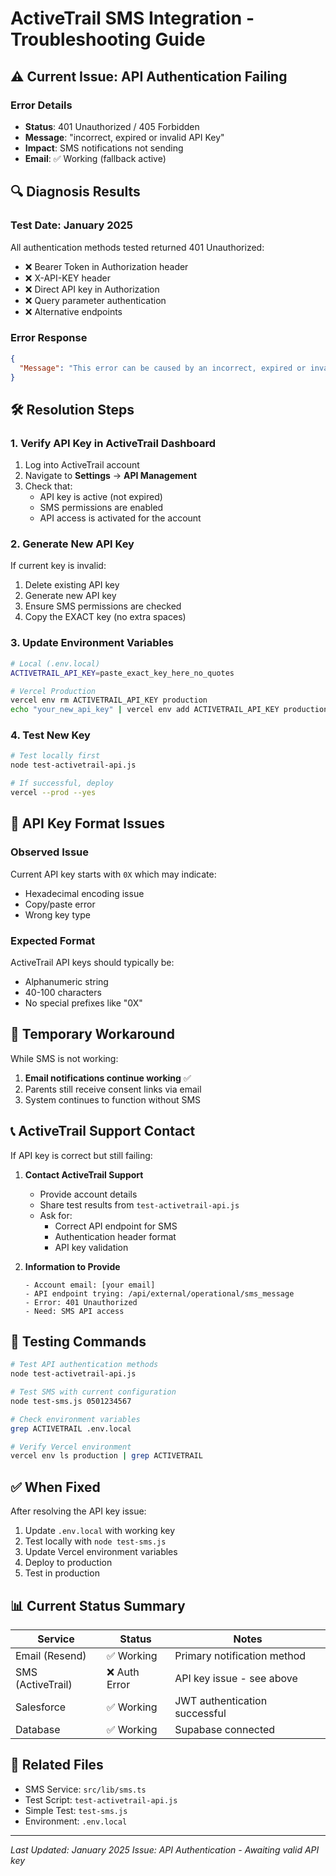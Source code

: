 # ActiveTrail SMS Integration - Troubleshooting Guide

## ⚠️ Current Issue: API Authentication Failing

### Error Details
- **Status**: 401 Unauthorized / 405 Forbidden
- **Message**: "incorrect, expired or invalid API Key"
- **Impact**: SMS notifications not sending
- **Email**: ✅ Working (fallback active)

## 🔍 Diagnosis Results

### Test Date: January 2025

All authentication methods tested returned 401 Unauthorized:
- ❌ Bearer Token in Authorization header
- ❌ X-API-KEY header
- ❌ Direct API key in Authorization
- ❌ Query parameter authentication
- ❌ Alternative endpoints

### Error Response
```json
{
  "Message": "This error can be caused by an incorrect, expired or invalid API Key or incorrect protocol. Please check that values are correct and set in the API apps management."
}
```

## 🛠️ Resolution Steps

### 1. Verify API Key in ActiveTrail Dashboard

1. Log into ActiveTrail account
2. Navigate to **Settings** → **API Management**
3. Check that:
   - API key is active (not expired)
   - SMS permissions are enabled
   - API access is activated for the account

### 2. Generate New API Key

If current key is invalid:
1. Delete existing API key
2. Generate new API key
3. Ensure SMS permissions are checked
4. Copy the EXACT key (no extra spaces)

### 3. Update Environment Variables

```bash
# Local (.env.local)
ACTIVETRAIL_API_KEY=paste_exact_key_here_no_quotes

# Vercel Production
vercel env rm ACTIVETRAIL_API_KEY production
echo "your_new_api_key" | vercel env add ACTIVETRAIL_API_KEY production
```

### 4. Test New Key

```bash
# Test locally first
node test-activetrail-api.js

# If successful, deploy
vercel --prod --yes
```

## 📝 API Key Format Issues

### Observed Issue
Current API key starts with `0X` which may indicate:
- Hexadecimal encoding issue
- Copy/paste error
- Wrong key type

### Expected Format
ActiveTrail API keys should typically be:
- Alphanumeric string
- 40-100 characters
- No special prefixes like "0X"

## 🔄 Temporary Workaround

While SMS is not working:
1. **Email notifications continue working** ✅
2. Parents still receive consent links via email
3. System continues to function without SMS

## 📞 ActiveTrail Support Contact

If API key is correct but still failing:

1. **Contact ActiveTrail Support**
   - Provide account details
   - Share test results from `test-activetrail-api.js`
   - Ask for:
     - Correct API endpoint for SMS
     - Authentication header format
     - API key validation

2. **Information to Provide**
   ```
   - Account email: [your email]
   - API endpoint trying: /api/external/operational/sms_message
   - Error: 401 Unauthorized
   - Need: SMS API access
   ```

## 🧪 Testing Commands

```bash
# Test API authentication methods
node test-activetrail-api.js

# Test SMS with current configuration
node test-sms.js 0501234567

# Check environment variables
grep ACTIVETRAIL .env.local

# Verify Vercel environment
vercel env ls production | grep ACTIVETRAIL
```

## ✅ When Fixed

After resolving the API key issue:

1. Update `.env.local` with working key
2. Test locally with `node test-sms.js`
3. Update Vercel environment variables
4. Deploy to production
5. Test in production

## 📊 Current Status Summary

| Service | Status | Notes |
|---------|--------|-------|
| Email (Resend) | ✅ Working | Primary notification method |
| SMS (ActiveTrail) | ❌ Auth Error | API key issue - see above |
| Salesforce | ✅ Working | JWT authentication successful |
| Database | ✅ Working | Supabase connected |

## 🔗 Related Files

- SMS Service: `src/lib/sms.ts`
- Test Script: `test-activetrail-api.js`
- Simple Test: `test-sms.js`
- Environment: `.env.local`

---

*Last Updated: January 2025*
*Issue: API Authentication - Awaiting valid API key*